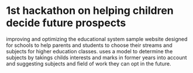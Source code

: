 # 1st hackathon on helping children decide future prospects
improving and optimizing the educational system
sample website designed for schools to help parents and students to choose their streams and subjects for higher education classes.
uses a model to determine the subjects by takings childs interests and marks in former years into account and suggesting subjects and field of work they can opt in the future.
